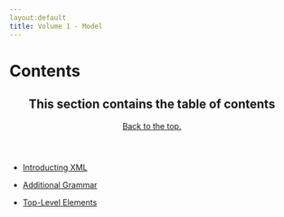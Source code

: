 ```yaml
---
layout:default
title: Volume 1 - Model
---
```


# Contents
<section id="Contents">
<header>
<h1>This section contains the table of contents</h1>
<a href="#block">Back to the top.</a>
</header>

* [Introducting XML](introducing_xml.html)

* [Additional Grammar](additional_grammar.html)

* [Top-Level Elements](top-level_elements.html)